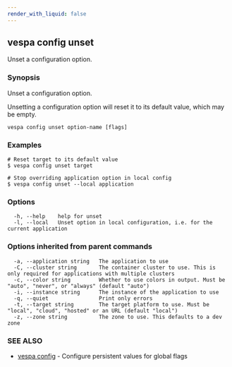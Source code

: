 ```yaml
---
render_with_liquid: false
---
```


## vespa config unset

Unset a configuration option.

### Synopsis

Unset a configuration option.

Unsetting a configuration option will reset it to its default value, which may be empty.


```
vespa config unset option-name [flags]
```

### Examples

```
# Reset target to its default value
$ vespa config unset target

# Stop overriding application option in local config
$ vespa config unset --local application

```

### Options

```
  -h, --help    help for unset
  -l, --local   Unset option in local configuration, i.e. for the current application
```

### Options inherited from parent commands

```
  -a, --application string   The application to use
  -C, --cluster string       The container cluster to use. This is only required for applications with multiple clusters
  -c, --color string         Whether to use colors in output. Must be "auto", "never", or "always" (default "auto")
  -i, --instance string      The instance of the application to use
  -q, --quiet                Print only errors
  -t, --target string        The target platform to use. Must be "local", "cloud", "hosted" or an URL (default "local")
  -z, --zone string          The zone to use. This defaults to a dev zone
```

### SEE ALSO

* [vespa config](vespa_config.html)	 - Configure persistent values for global flags

